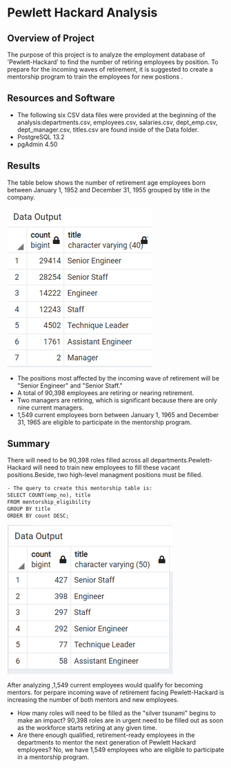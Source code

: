 # Pewlett Hackard Analysis

## Overview of Project

The purpose of this project is to analyze the employment database of  'Pewlett-Hackard' to find the number of retiring employees by position. To prepare for the incoming waves of retirement, it is suggested to create a mentorship program to train the  employees for new postions . 



## Resources and Software

- The following six CSV data files were provided at the beginning of the analysis:departments.csv, employees.csv, salaries.csv, dept_emp.csv, dept_manager.csv, titles.csv are    found inside of the Data folder.
- PostgreSQL 13.2
- pgAdmin 4.50



## Results
The table below shows the number of retirement age employees born between January 1, 1952 and December 31, 1955 grouped by title in the company.

 ![This is an image](https://github.com/NadaAdem/-Pewlett-Hackard-Analysis/blob/main/Resources/retiring_titles.png)

- The positions most affected by the incoming wave of retirement will be "Senior Engineer" and "Senior Staff."
- A total of 90,398 employees are retiring or nearing retirement.
- Two managers are retiring, which is significant because there are only nine current managers.
- 1,549 current employees born between January 1, 1965 and December 31, 1965 are eligible to participate in the mentorship program.

## Summary
There will need to be 90,398 roles filled across all departments.Pewlett-Hackard will need to train new employees to fill these vacant positions.Beside, two high-level managment positions must be filled.

```
- The query to create this mentorship table is:
SELECT COUNT(emp_no), title
FROM mentorship_eligibility
GROUP BY title
ORDER BY count DESC;
```

 ![This is an image](https://github.com/NadaAdem/-Pewlett-Hackard-Analysis/blob/main/Resources/mentorship_eligibility_COUNT.png)
  
After analyzing ,1,549 current employees would qualify for becoming mentors. for perpare incoming wave of retirement facing Pewlett-Hackard is  increasing the number of both mentors and new employees.
- How many roles will need to be filled as the "silver tsunami" begins to make an impact?
     90,398 roles are in urgent need to be filled out as soon as the workforce starts retiring at any given time.
- Are there enough qualified, retirement-ready employees in the departments to mentor the next generation of Pewlett Hackard employees?
    No, we have 1,549 employees who are eligible to participate in a mentorship program.
